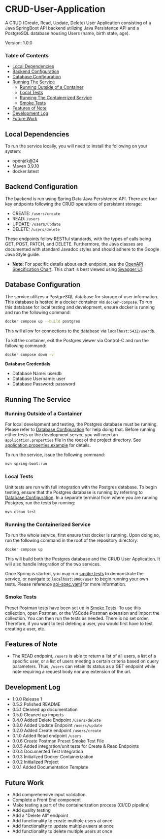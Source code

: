 # CRUD-User-Application
A CRUD (Create, Read, Update, Delete) User Application consisting of a Java SpringBoot API backend utilizing Java Persistence API and a PostgreSQL database housing Users (name, birth state, age).

Version: 1.0.0

### Table of Contents
- [Local Dependencies](#local-dependencies)
- [Backend Configuration](#backend-configuration)
- [Database Configuration](#database-configuration)
- [Running The Service](#running-the-service)
    - [Running Outside of a Container](#running-outside-of-a-container)
    - [Local Tests](#local-tests)
    - [Running The Containerized Service](#running-the-containerized-service)
    - [Smoke Tests](#smoke-tests)
- [Features of Note](#features-of-note)
- [Development Log](#development-log)
- [Future Work](#future-work)

## Local Dependencies
To run the service locally, you will need to install the following on your system:
- openjdk@24
- Maven 3.9.10
- docker:latest

## Backend Configuration
The backend is run using Spring Data Java Persistence API. There are four key endpoints following the CRUD operations of persistent storage:
- CREATE: `/users/create`
- READ: `/users`
- UPDATE: `/users/update`
- DELETE: `/users/delete`

These endpoints follow RESTful standards, with the types of calls being GET, POST, PATCH, and DELETE. Furthermore, the Java classes are documented with standard Javadoc styles and should adhere to the Google Java Style guide.
- **Note**: For specific details about each endpoint, see the [OpenAPI Specification Chart](/docs/api-spec.yaml). This chart is best viewed using [Swagger UI](https://swagger.io/tools/swagger-ui/).

## Database Configuration
The service utilizes a PostgreSQL database for storage of user information. This database is hosted in a docker container via `docker-compose`. To run this database for local testing and development, ensure docker is running and run the following command:
```bash
docker compose up --build postgres
```

This will allow for connections to the database via `localhost:5432/userdb`.

To kill the container, exit the Postgres viewer via Control-C and run the following command:
```bash
docker compose down -v
```
**Database Credentials**
- Database Name: userdb
- Database Username: user
- Database Password: password

## Running The Service

### Running Outside of a Container
For local development and testing, the Postgres database must be running. Please refer to [Database Configuration](#database-configuration) for help doing that. Before running either tests or the development server, you will need an `application.properties` file in the root of the project directory. See [application.properties.example](/docs/application.properties.example) for details.

To run the service, issue the following command:
```bash
mvn spring-boot:run
```


### Local Tests
Unit tests are run with full integration with the Postgres database. To begin testing, ensure that the Postgres database is running by referring to [Database Configuration](#database-configuration).
In a separate terminal from where you are running Postgres, run the tests by running:
```bash
mvn clean test
```

### Running the Containerized Service

To run the whole service, first ensure that docker is running. Upon doing so, run the following command in the root of the repository directory:
```bash
docker compose up
```

This will build both the Postgres database and the CRUD User Application. It will also handle integration of the two services.

Once Spring is started, you may run [smoke tests](#smoke-tests) to demonstrate the service, or navigate to `localhost:8080/user` to begin running your own tests. Please reference [api-spec.yaml](/docs/api-spec.yaml) for more information.

### Smoke Tests
Preset Postman tests have been set up in [Smoke Tests](/smoke-tests/CRUD%20User%20Application%20Smoke%20Tests.postman_collection.json). To use this collection, open Postman, or the VSCode Postman extension and import the collection. You can then run the tests as needed. There is no set order. Therefore, if you want to test deleting a user, you would first have to test creating a user, etc.

## Features of Note
- The READ endpoint, `/users` is able to return a list of all users, a list of a specific user, or a list of users meeting a certain criteria based on query parameters. Thus, `/users` can retain its status as a GET endpoint while note requiring a request body nor any extension of the url.

## Development Log
- 1.0.0 Release 1
- 0.5.2 Polished README
- 0.5.1 Cleaned up documentation
- 0.5.0 Cleaned up imports
- 0.4.0 Added Delete Endpoint `/users/delete`
- 0.3.0 Added Update Endpoint `/users/update`
- 0.2.0 Added Create endpoint `/users/create`
- 0.1.0 Added Read endpoint `/users`
- 0.0.6 Create Postman Preset Smoke Test File
- 0.0.5 Added integration/unit tests for Create & Read Endpoints
- 0.0.4 Documented Test Integration
- 0.0.3 Initialized Docker Containerization
- 0.0.2 Initialized Project
- 0.0.1 Added Documentation Template

## Future Work
- Add comprehensive input validation
- Complete a Front End component
- Make testing a part of the containerization process (CI/CD pipeline)
- Add quality testing
- Add a "Delete All" endpoint
- Add functionality to create multiple users at once
- Add functionality to update multiple users at once
- Add functionality to delete multiple users at once
